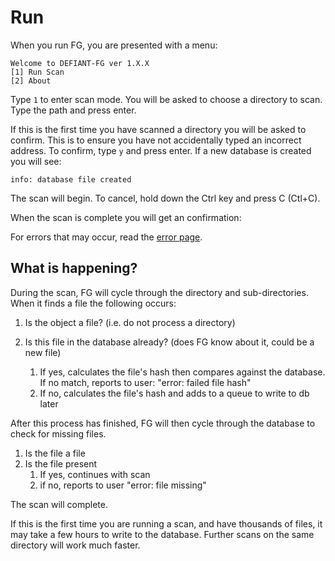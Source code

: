 # Run

When you run FG, you are presented with a menu: 

	Welcome to DEFIANT-FG ver 1.X.X 
	[1] Run Scan 
	[2] About 
 

Type `1` to enter scan mode. You will be asked to choose a directory to scan. Type the path and press enter. 

If this is the first time you have scanned a directory you will be asked to confirm. This is to ensure you have not accidentally typed an incorrect address. To confirm, type `y` and press enter. If a new database is created you will see:

	info: database file created


The scan will begin. To cancel, hold down the Ctrl key and press C (Ctl+C).

When the scan is complete you will get an confirmation:


For errors that may occur, read the [error page](errors.md).

## What is happening?

During the scan, FG will cycle through the directory and sub-directories. When it finds a file the following occurs: 

 

1. Is the object a file? (i.e. do not process a directory) 

2. Is this file in the database already? (does FG know about it, could be a new file) 
	1. If yes, calculates the file's hash then compares against the database. If no match, reports to user: "error: failed file hash" 
	2. If no, calculates the file's hash and adds to a queue to write to db later 

After this process has finished, FG will then cycle through the database to check for missing files. 

1. Is the file a file 
2. Is the file present 
	1. If yes, continues with scan
	2. if no, reports to user "error: file missing" 

The scan will complete. 

If this is the first time you are running a scan, and have thousands of files, it may take a few hours to write to the database. Further scans on the same directory will work much faster. 
